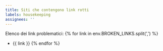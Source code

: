 ```yaml
---
title: Siti che contengono link rotti
labels: housekeeping
assignees: ''
---
```


Elenco dei link problematici:
{% for link in env.BROKEN_LINKS.split(',') %}
- {{ link }}
{% endfor %}
